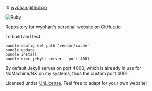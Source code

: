 '# [wyphan.github.io](https://wyphan.github.io)

![Ruby](https://github.com/wyphan/wyphan.github.io/workflows/Ruby/badge.svg)

Repository for wyphan's personal website on GitHub.io

To build and test:
```
bundle config set path 'vendor/cache'
bundle update
bundle install
bundle exec jekyll server --port 4001
```

By default Jekyll serves on port 4000, which is already in use for NoMachine/NX on my systems, thus the custom port 4001.

Licensed under [UnLicense](https://github.com/wyphan/wyphan.github.io/blob/main/LICENSE). Feel free to adapt for your own website!
